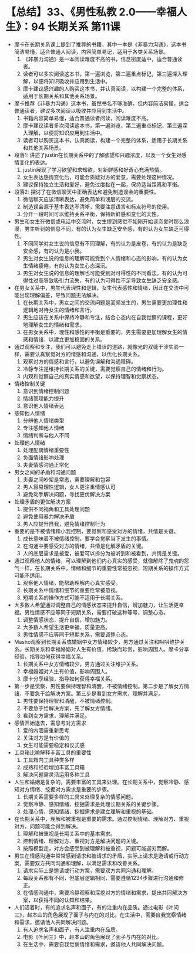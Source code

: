 # 【总结】33、《男性私教 2.0——幸福人生》：94 长期关系 第11课

-   摩卡在长期关系课上提到了推荐的书籍，其中一本是《非暴力沟通》，这本书简洁易懂，适合普通人阅读，内容简单易记，适用于各类关系场景。
    1.  《非暴力沟通》是一本阅读难度不高的书，信息密度适中，适合普通读者。
    2.  读者可以多次阅读这本书，第一遍浏览，第二遍重点标记，第三遍深入理解，以便将知识吸收并应用到生活中。
    3.  摩卡建议感兴趣的人购买这本书，并认真阅读，以构建一个完整的体系，适用于长期关系和其他关系场景。
-   摩卡推荐《非暴力沟通》这本书，虽然书名不够准确，但内容简洁易懂，适合普通读者，建议多次阅读以吸收并应用到生活中。
    1.  书籍内容简单易懂，适合普通读者阅读，阅读难度不高。
    2.  摩卡建议读者多次阅读这本书，第一遍浏览，第二遍重点标记，第三遍深入理解，以便将知识应用到生活中。
    3.  读者可以购买这本书，认真阅读，构建一个完整的体系，适用于长期关系和其他关系场景。
-   段落1: 讲述了justin在长期关系中的了解欲望和兴趣浓度，以及一个女生对感情变化的表达。
    1.  justin展现了学习欲望和求知欲，对新鲜感和好奇心充满热情。
    2.  女生表达感情变化后，可能会质疑对方的爱意，需要处理这种情况。
    3.  建议保持独立生活和爱好，避免过度黏在一起，保持适当距离和平衡。
-   段落2: 探讨了在微信聊天中正确表达和避免制造误会的重要性。
    1.  微信聊天应该清晰表达，避免简单和浅层的交流。
    2.  制造误会源于基本表达不清晰，需要注意语言和标点符号的使用。
    3.  分开一段时间可以维持关系平衡，保持新鲜感和变化的天性。
-   男生和女生在微信或电话中交流时，女生提到感觉不如刚开始谈恋爱时那么浪漫，男生听到的信息不同，有的认为女生缺乏安全感，有的认为女生缺乏可得性。
    1.  不同同学对女生说的信息有不同理解，有的认为是皮卷，有的认为是缺乏安全感，有的认为是小我。
    2.  男生对女生说的信息的理解可能受到个人情绪和心态的影响，有的认为女生情绪疲倦，有的认为女生心态深沉。
    3.  男生对女生说的信息的理解也可能受到对可得性的不同看法，有的认为可得性过高导致吸引力流失，有的认为可得性不足导致女生缺乏安全感。
-   在男女关系中，男生代表理性和逻辑，女生代表感性和情绪，因此在交流中可能出现理解偏差，导致问题无法解决。
    1.  在长期关系中，男女之间的交流问题是高频发生的，男生需要更加理性和逻辑地对待女生的情绪和言行。
    2.  男生应该在关系中保持冷静和专注，结合心态内在自我觉察的课程，更好地理解女生的情绪和需求。
    3.  在男女关系中，理性和感性的平衡是重要的，男生需要更加理解女生的情感和情绪，以建立更加稳固的关系。
-   通过观察和专注，我们可以避免走上错误的道路，就像光的双缝干涉实验一样，需要认真察觉对方的情感和沟通，以优化长期关系。
    1.  观察对方的情感和言行，以避免误解和沟通障碍。
    2.  冷静专注是维持长期关系的关键，需要觉察自己的情绪和行为。
    3.  内观和觉察自己的真实情感和欲望，以保持理智和觉察状态。
-   情绪控制关键
    1.  意识到情绪控制问题
    2.  情绪管理能力提升
    3.  意识他人情绪表达
-   感知他人情绪
    1.  分辨他人情绪类型
    2.  专注感知他人情绪
    3.  情绪判断与他人不同
-   处理他人情绪
    1.  处理配偶情绪重要性
    2.  负面情绪影响处理
    3.  夫妻情感沟通正常化
-   男女之间的矛盾和沟通问题
    1.  夫妻之间吵架是常态，需要理解和包容
    2.  男人容易理性逻辑，女人更注重情感认可
    3.  避免动手解决问题，寻找更优解决方案
-   处理矛盾的更优解决方案
    1.  提供不同视角和工具处理问题
    2.  避免使用暴力解决矛盾
    3.  男人应提升自我，避免情绪控制行为
-   重要的是不被情绪和小我控制，要觉察和感受对方的情绪，共情是关键。
    1.  成长意味着不被情绪控制，要学会觉察当下发生的事情。
    2.  在沟通中要感受对方的情绪，共情是化解矛盾的关键。
    3.  人的底层需求是被爱，被爱可以拆分为被听到和被看到，共情是关键。
-   通过观察他人的情绪，可以理解到他们内心真实的感受，就像解除了鬼魂的怨气一样。在长期关系中，情绪和细节的重要性常被忽视，短期关系的操作方式可能不适用。
    1.  观察他人情绪，能帮助理解内心真实感受。
    2.  长期关系中情绪和细节的重要性常被忽视。
    3.  短期关系的操作方式可能不适用于长期关系。
-   大多数人希望通过调整自己的情感状态来提升自信，增加魅力，让生活更幸福。男性情感不应等同于短期关系，需要打破这种等号，调整心态。
    1.  调整情感状态，提升自信，增加魅力。
    2.  大多数人希望生活更幸福，质量更高。
    3.  男性情感不应等同于短期关系，需要调整心态。
-   Masho观察到长期关系或婚姻中女方情绪较少，男方通过关注和哄哄维护关系。长期关系和幸福婚姻对人生有价值，稀缺而珍贵，影响周围人。摩卡分享经验，指导如何获得幸福关系。
    1.  长期关系中女方情绪较少，男方通过关注维护关系。
    2.  幸福婚姻对人生有价值，影响周围人。
    3.  摩卡分享经验，指导如何获得幸福关系。
-   第一步是觉察，男性要保持理智和清醒，不被情绪控制。第二步是了解女方情绪，不要急于给解决方案。第三步是看到女方需求，理解并满足。
    1.  男性要保持理智和清醒，不被情绪控制。
    2.  不要急于给解决方案，先了解女方情绪。
    3.  看到女方需求，理解并满足。
-   感情开始退去，需思考对方需求
    1.  爱的内涵需重新思考
    2.  关注对方是有价值的
    3.  女生可能需要稳定和仪式感
-   工具箱比喻解释丰富工具的重要性
    1.  工具箱内工具种类多样
    2.  成熟和经验增加丰富工具箱
    3.  解决问题需灵活运用多种工具
-   人生和婚姻是复杂的，需要丰富的工具来处理。在长期关系中，觉察冷静、感知对方情绪、挖掘对方需求是重要的步骤。
    1.  长期关系需要多样的工具来处理复杂的情感问题。
    2.  觉察冷静、感知情绪、挖掘需求是处理长期关系的关键步骤。
    3.  处理心情、感知情绪、挖掘需求是建立理解和重视的基础。
-   在长期关系中，理解和被重视是重要的需求。通过控制情绪、理解对方、重视对方，问题可能会得到解决。
    1.  理解和被重视是长期关系中的基本需求。
    2.  控制情绪、理解对方、重视对方是解决问题的关键。
    3.  按照模型走，对方会感受到被理解和被重视，问题可能迎刃而解。
-   男生在情感沟通中常常感到请求和被请求的矛盾，实际上请求是邀请或行动方案，需要双方共同沟通和理解，以满足需求和改善关系。
    1.  请求实际上是邀请或行动方案，需要双方共同沟通和理解。
    2.  每段关系都有不同，但底层逻辑相同，需要遵循1234步骤进行沟通和修正。
    3.  在情感沟通中，需要冷静观察和深挖对方的情绪和需求，提出共同解决方案，以获得不同的认知和结果。
-   人们活着时，有的追求名声和面子，有的注重内在品质。通过电影《叶问三》，赵本山的角色展现了面子与内在的对比。在生活中，需要自我觉察情绪和需求，邀请他人共同解决问题。
    1.  有人追求名声和面子，有人注重内在品质。
    2.  电影《叶问三》中，赵本山的角色展现了面子与内在的对比。
    3.  在生活中，需要自我觉察情绪和需求，邀请他人共同解决问题。